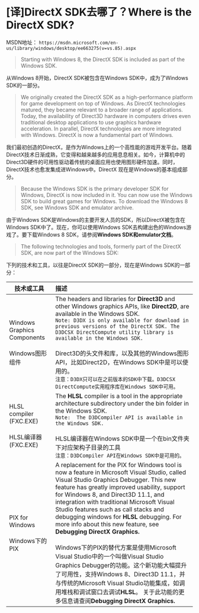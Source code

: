 # [译]DirectX SDK去哪了？Where is the DirectX SDK?
MSDN地址：
`https://msdn.microsoft.com/en-us/library/windows/desktop/ee663275(v=vs.85).aspx`

> Starting with Windows 8, the DirectX SDK is included as part of the Windows SDK.

从Windows 8开始，DirectX SDK被包含在Windows SDK中，成为了Windows SDK的一部分。

> We originally created the DirectX SDK as a high-performance platform for game development on top of Windows. As DirectX technologies matured, they became relevant to a broader range of applications. Today, the availability of Direct3D hardware in computers drives even traditional desktop applications to use graphics hardware acceleration. In parallel, DirectX technologies are more integrated with Windows. DirectX is now a fundamental part of Windows.

我们最初创造的DirectX，是作为Windows上的一个高性能的游戏开发平台。随着DirectX技术日渐成熟，它变得和越来越多的应用息息相关。如今，计算机中的Direct3D硬件的可用性驱动着传统的桌面应用也使用图形硬件加速。同时，DirectX技术也愈发集成进Windows中。DirectX 现在是Windows的基本组成部分。

> Because the Windows SDK is the primary developer SDK for Windows, DirectX is now included in it. You can now use the Windows SDK to build great games for Windows. To download the Windows 8 SDK, see Windows SDK and emulator archive.

由于Windows SDK是Windows的主要开发人员的SDK，所以DirectX被包含在Windows SDK中了。现在，你可以使用Windows SDK去构建出色的Windows游戏了。要下载Windows 8 SDK，请参阅**Windows SDK和emulator文档**。

> The following technologies and tools, formerly part of the DirectX SDK, are now part of the Windows SDK:

下列的技术和工具，以往是DirectX SDK的一部分，现在是Windows SDK的一部分：

|技术或工具|描述|
|------|:---|
|Windows Graphics Components<br><br>Windows图形组件|The headers and libraries for **Direct3D** and other Windows graphics APIs, like **Direct2D**, are available in the Windows SDK.<br>`Note: D3DX is only available for download in previous versions of the DirectX SDK. The D3DCSX DirectCompute utility library is available in the Windows SDK.`<br><br>Direct3D的头文件和库，以及其他的Windows图形API，比如Direct2D，在Windows SDK中是可以使用的。<br>`注意：D3DX只可以在之前版本的SDK中下载。D3DCSX DirectCompute实用程序库在Windows SDK中可用。`|
|HLSL compiler (FXC.EXE)<br><br>HLSL编译器(FXC.EXE)|The **HLSL** compiler is a tool in the appropriate architecture subdirectory under the bin folder in the Windows SDK.<br>`Note:  The D3DCompiler API is available in the Windows SDK.`<br><br>HLSL编译器在Windows SDK中是一个在bin文件夹下对应架构子目录的工具<br>`注意：D3DCompiler API在Windows SDK中是可用的。`|
|PIX for Windows<br><br>Windows下的PIX|A replacement for the PIX for Windows tool is now a feature in Microsoft Visual Studio, called Visual Studio Graphics Debugger. This new feature has greatly improved usability, support for Windows 8, and Direct3D 11.1, and integration with traditional Microsoft Visual Studio features such as call stacks and debugging windows for **HLSL** debugging. For more info about this new feature, see **Debugging DirectX Graphics.**<br><br>Windows下的PIX的替代方案是使用Microsoft Visual Studio中的一个叫做Visual Studio Graphics Debugger的功能。这个新功能大幅提升了可用性，支持Windows 8、Direct3D 11.1，并与传统的Microsoft Visual Studio功能集成，如调用堆栈和调试窗口去调试**HLSL**。 关于此功能的更多信息请查阅**Debugging DirectX Graphics.**|

